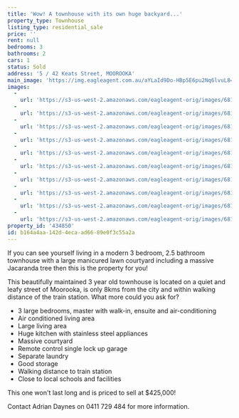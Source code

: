 ```yaml
---
title: 'Wow! A townhouse with its own huge backyard...'
property_type: Townhouse
listing_type: residential_sale
price: ''
rent: null
bedrooms: 3
bathrooms: 2
cars: 1
status: Sold
address: '5 / 42 Keats Street, MOOROOKA'
main_image: 'https://img.eagleagent.com.au/aYLaId9Do-HBp5E6pu2Nq6lvuL8=/1280x854/smart/https://s3-us-west-2.amazonaws.com/eagleagent-orig/images/6818330/104300394-image-M.jpg'
images:
  -
    url: 'https://s3-us-west-2.amazonaws.com/eagleagent-orig/images/6818339/104300394-image-I.jpg'
  -
    url: 'https://s3-us-west-2.amazonaws.com/eagleagent-orig/images/6818338/104300394-image-H.jpg'
  -
    url: 'https://s3-us-west-2.amazonaws.com/eagleagent-orig/images/6818337/104300394-image-G.jpg'
  -
    url: 'https://s3-us-west-2.amazonaws.com/eagleagent-orig/images/6818336/104300394-image-F.jpg'
  -
    url: 'https://s3-us-west-2.amazonaws.com/eagleagent-orig/images/6818335/104300394-image-E.jpg'
  -
    url: 'https://s3-us-west-2.amazonaws.com/eagleagent-orig/images/6818334/104300394-image-D.jpg'
  -
    url: 'https://s3-us-west-2.amazonaws.com/eagleagent-orig/images/6818333/104300394-image-C.jpg'
  -
    url: 'https://s3-us-west-2.amazonaws.com/eagleagent-orig/images/6818332/104300394-image-B.jpg'
  -
    url: 'https://s3-us-west-2.amazonaws.com/eagleagent-orig/images/6818331/104300394-image-A.jpg'
  -
    url: 'https://s3-us-west-2.amazonaws.com/eagleagent-orig/images/6818330/104300394-image-M.jpg'
property_id: '434850'
id: b164a4aa-142d-4eca-ad66-89e0f3c55a2a
---
```

If you can see yourself living in a modern 3 bedroom, 2.5 bathroom townhouse with a large manicured lawn courtyard including a massive Jacaranda tree then this is the property for you!

This beautifully maintained 3 year old townhouse is located on a quiet and leafy street of Moorooka, is only 8kms from the city and within walking distance of the train station.  What more could you ask for?

- 3 large bedrooms, master with walk-in, ensuite and air-conditioning
- Air conditioned living area
- Large living area
- Huge kitchen with stainless steel appliances
- Massive courtyard
- Remote control single lock up garage
- Separate laundry
- Good storage
- Walking distance to train station
- Close to local schools and facilities

This one won't last long and is priced to sell at $425,000!

Contact Adrian Daynes on 0411 729 484 for more information.